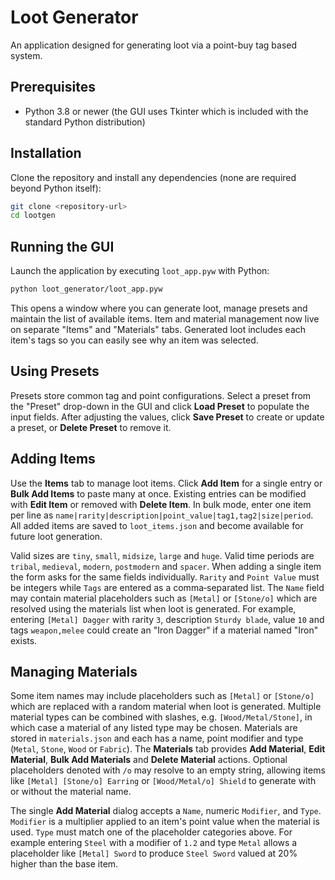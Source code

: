 # Loot Generator

An application designed for generating loot via a point-buy tag based system.

## Prerequisites

- Python 3.8 or newer (the GUI uses Tkinter which is included with the
  standard Python distribution)

## Installation

Clone the repository and install any dependencies (none are required beyond
Python itself):

```bash
git clone <repository-url>
cd lootgen
```

## Running the GUI

Launch the application by executing `loot_app.pyw` with Python:

```bash
python loot_generator/loot_app.pyw
```

This opens a window where you can generate loot, manage presets and maintain
the list of available items. Item and material management now live on separate
"Items" and "Materials" tabs. Generated loot includes each item's tags so you
can easily see why an item was selected.

## Using Presets

Presets store common tag and point configurations. Select a preset from the
"Preset" drop-down in the GUI and click **Load Preset** to populate the input
fields. After adjusting the values, click **Save Preset** to create or update
a preset, or **Delete Preset** to remove it.

## Adding Items

Use the **Items** tab to manage loot items. Click **Add Item** for a single
entry or **Bulk Add Items** to paste many at once. Existing entries can be
 modified with **Edit Item** or removed with **Delete Item**. In bulk mode, enter
one item per line as `name|rarity|description|point_value|tag1,tag2|size|period`. All added
items are saved to `loot_items.json` and become available for future loot
generation.


Valid sizes are `tiny`, `small`, `midsize`, `large` and `huge`. Valid time
periods are `tribal`, `medieval`, `modern`, `postmodern` and `spacer`.
When adding a single item the form asks for the same fields individually.
`Rarity` and `Point Value` must be integers while `Tags` are entered as a
comma‑separated list. The `Name` field may contain material placeholders such
as `[Metal]` or `[Stone/o]` which are resolved using the materials list when
loot is generated. For example, entering `[Metal] Dagger` with rarity `3`,
description `Sturdy blade`, value `10` and tags `weapon,melee` could create an
"Iron Dagger" if a material named "Iron" exists.


## Managing Materials

Some item names may include placeholders such as `[Metal]` or `[Stone/o]` which
are replaced with a random material when loot is generated. Multiple material
types can be combined with slashes, e.g. `[Wood/Metal/Stone]`, in which case a
material of any listed type may be chosen. Materials are stored in
`materials.json` and each has a name, point modifier and type (`Metal`, `Stone`,
`Wood` or `Fabric`). The **Materials** tab provides **Add Material**, **Edit
Material**, **Bulk Add Materials** and **Delete Material** actions. Optional
placeholders denoted with `/o` may resolve to an empty string, allowing items
like `[Metal] [Stone/o] Earring` or `[Wood/Metal/o] Shield` to generate with or
without the material name.

The single **Add Material** dialog accepts a `Name`, numeric `Modifier`, and
`Type`. `Modifier` is a multiplier applied to an item's point value when the
material is used. `Type` must match one of the placeholder categories above.
For example entering `Steel` with a modifier of `1.2` and type `Metal` allows a
placeholder like `[Metal] Sword` to produce `Steel Sword` valued at 20% higher
than the base item.
